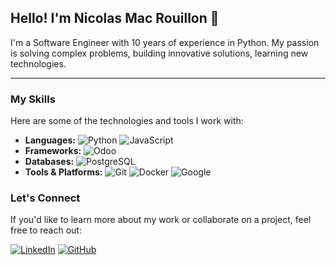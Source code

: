 ## Hello! I'm Nicolas Mac Rouillon 👋


I'm a Software Engineer with 10 years of experience in Python. My passion is solving complex problems, building innovative solutions, learning new technologies.

---



### My Skills

Here are some of the technologies and tools I work with:

* **Languages:**  ![Python](https://img.shields.io/badge/-python-333333?style=flat&logo=python)  ![JavaScript](https://img.shields.io/badge/-JavaScript-333333?style=flat&logo=javascript)
* **Frameworks:** ![Odoo](https://img.shields.io/badge/-odoo-333333?style=flat&logo=odoo) 
* **Databases:** ![PostgreSQL](https://img.shields.io/badge/-postgreSQL-333333?style=flat&logo=postgresql)
* **Tools & Platforms:** ![Git](https://img.shields.io/badge/-git-333333?style=flat&logo=git) ![Docker](https://img.shields.io/badge/-docker-333333?style=flat&logo=docker) ![Google](https://img.shields.io/badge/-googlecloud-333333?style=flat&logo=googlecloud)

### Let's Connect

If you'd like to learn more about my work or collaborate on a project, feel free to reach out:

[![LinkedIn](https://img.shields.io/badge/LinkedIn-0077B5?style=for-the-badge&logo=linkedin&logoColor=white)](https://linkedin.com/in/nicolas-mac-rouillon)
[![GitHub](https://img.shields.io/badge/GitHub-100000?style=for-the-badge&logo=github&logoColor=white)](https://github.com/nicomacr)
